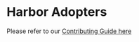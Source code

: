# Harbor Adopters

Please refer to our [Contributing Guide here](https://github.com/goharbor/harbor/blob/main/ADOPTERS.md)